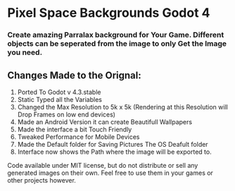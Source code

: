# Pixel Space Backgrounds Godot 4

### Create amazing Parralax background for Your Game. Different objects can be seperated from the image to only Get the Image you need.

## Changes Made to the Orignal:

1.  Ported To Godot v 4.3.stable
2.  Static Typed all the Variables
3.  Changed the Max Resolution to 5k x 5k (Rendering at this Resolution will Drop Frames on low end devices)
4.  Made an Android Version it can create Beautifull Wallpapers
5.  Made the interface a bit Touch Friendly
6.  Tweaked Performance for Mobile Devices
7.  Made the Default folder for Saving Pictures The OS Deafult folder
8.  Interface now shows the Path where the image will be exported to.

Code available under MIT license, but do not distribute or sell any generated images on their own. Feel free to use them in your games or other projects however.
